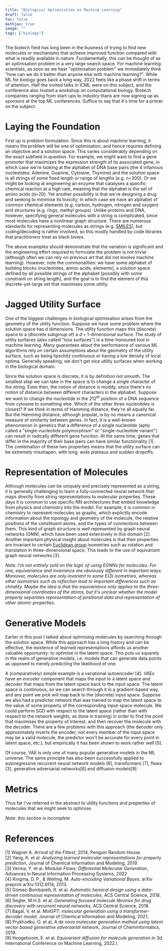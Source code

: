 ```yaml
---
title: "Biological Optimisation as Machine Learning"
draft: false
toc: false
mathjax: true
image: ""
tags: ["biology"]
---
```



The biotech field has long been in the business of trying to find new molecules or mechanisms that achieve improved function compared with what is readily available in nature. Fundamentally, this can be thought of as an optimisation problem in a very large search space. For machine learning scientists, as soon as we hear "optimisation problem" we immediately think "how can we do it better than anyone else with machine learning?". While ML for biology goes back a long way, 2022 feels like a phase shift in terms of attention. Half the invited talks in ICML were on this subject, and the conference also hosted a workshop on computational biology. Biotech companies ranging from start-ups to industry titans are now signing up as sponsors at the top ML conferences. Suffice to say that it's time for a primer on the subject.

# Laying the Foundation

First up is problem formulation. Since this is about machine learning, it means the problem will be one of optimisation, and hence requires defining an objective and a solution space. This varies considerably depending on the exact subfield in question. For example, we might want to find a gene promoter that maximizes the expression strength of its associated gene, in which case we're looking at the alphabet of DNA base pairs (the 4 infamous nucleotides: Adenine, Guanine, Cytosine, Thymine) and the solution space is all strings of some fixed length or range of lengths (e.g. n=300). Or we might be looking at engineering an enzyme that catalyses a specific chemical reaction at a high rate, meaning that the alphabet is the set of amino acids (d=20). Yet another possibility is that we're designing a drug and seeking to minimise its toxicity, in which case we have an alphabet of common chemical elements (e.g. carbon, hydrogen, nitrogen and oxygen) and structures (e.g. rings, methyl groups). Unlike proteins and DNA, however, specifying general molecules with a string is complicated, since most molecules have a nonlinear graph structure. There are numerous standards for representing molecules as strings (e.g. [SMILES](https://en.wikipedia.org/wiki/Simplified_molecular-input_line-entry_system)), but coding/decoding is rather involved, so this mostly handled by code libraries that practitioners treat as black boxes.

The above examples should demonstrate that the variation is significant and the engineering effort required to formulate the problem is not trivial (although often we can rely on previous art that did not involve machine learning). However, note the commonalities: we have some alphabet of building blocks (nucleotides, amino acids, elements), a solution space defined by all possible strings of the alphabet (possibly with some constraint on string length), and the goal is to find the element of this discrete-yet-large set that maximises some utility.

# Jagged Utility Surface

One of the biggest challenges in biological optimisation arises from the geometry of the utility function. Suppose we have some problem where the solution space has $d$ dimensions. The utility function maps this (discrete) space to a (discrete subgroup of) a $d+1$-dimensional surface. The study of utility surfaces (also called "loss surfaces") is a time-honoured tool in machine learning. Many guarantees about the performance of various ML algorithms rely on certain assumptions about the geometry of the utility surface, such as being lipschitz continuous or having a low density of local optima. Generally speaking, we don't get nice utility surfaces when working in the biological domain.

Since the solution space is discrete, it is by definition not smooth. The smallest step we can take in the space is to change a single character of the string. Even then, the notion of distance is muddy, since there's no notion of distance between different characters in the alphabet. Suppose we want to change the nucleotide in the $212^{th}$ position of a DNA sequence from cytosine to something else. Which of the other three nucleotides is closest? If we think in terms of Hamming distance, they're all equally far. But the Hamming distance, although popular, is by no means a canonical measure of similarity between genes. In fact, it is a well-known phenomenon in genetics that a difference of a single nucleotide (aptly called a "single-nucleotide polymorphism" or "single-nucleotide variant") can result in radically different gene function. At the same time, genes that differ in the majority of their base pairs can have similar functionality [1]. The combination of these two properties means that the utility surface can be extremely misshapen, with long, wide plateaus and sudden dropoffs.

# Representation of Molecules

Although molecules *can* be uniquely and precisely represented as a string, it is generally challenging to learn a fully-connected neural network that maps directly from string representations to molecular properties. These days it is common to use specific NN architectures that embed knowledge from physics and chemistry into the model. For example, it is common in chemistry to represent molecules as graphs, which explicitly encode information about the topology and geometry of the molecule, the relative positions of the constituent atoms, and the types of connections between them. This kind of graph structure is well represented by graph neural networks (GNN), which have been used extensively in this domain [2]. Another important physical insight about molecules is that their properties are invariant to certain [Euclidean group](https://en.wikipedia.org/wiki/Euclidean_group) isometries such as rotation and translation in three-dimensional space. This leads to the use of equivariant graph neural networks [3]. 

*Note: I'm not entirely sold on the logic of using EGNNs for molecules. For one, equivariance and invariance are obviously different in important ways. Moreover, molecules are only invariant to some E(3) isometries, whereas other isometries such as reflection lead to important differences such as chirality. Maybe the idea is that the equivariance only applies to the three-dimensional coordinates of the atoms, but it's unclear whether the model properly separates representation of positional data and representation of other atomic properties.*

# Generative Models

Earlier in this post I talked about optimising molecules by searching through the solution space. While this approach has a long history and can be effective, the existence of learned representations affords us another valuable opportunity: to optimise in the latent space. This puts us squarely in the realm of generative models, i.e. models that can generate data points as opposed to merely predicting the likelihood of one.

A (comparatively) simple example is a variational autoencoder [4]. VAEs have an *encoder* component that maps the input to a latent space and *decoder* that maps from the latent space back to the input space. The latent space is continuous, so we can search through it in a gradient-based way, and any point we pick will map back to the (discrete) input space. Suppose we also had a predictor network that was trained to map the latent space to the value of some property of the corresponding input-space molecule. We could perform SGD with respect to the latent space (rather than with respect to the network weights, as done in training) in order to find the point that maximises the property of interest, and then recover the molecule with the decoder. There are a few problems with this approach (the decoder only approximately inverts the encoder, not every member of the input space may be a valid molecule, the predictor won't be accurate for every point in latent space, etc.), but empirically it has been shown to work rather well [5].

Of course, VAE is only one of many popular generative models in the ML universe. The same principle has also been successfully applied to autoregressive recurrent neural network models [6], transformers [7], flows [3], generative adversarial networks[8] and diffusion models[9].

# Metrics

Thus far I've referred in the abstract to utility functions and properties of molecules that we might seek to optimise.

*Note: this section is incomplete*


# References

[1] Wagner A. *Arrival of the Fittest*, 2014, Penguin Random House.\
[2] Yang, K. et al. *Analyzing learned molecular representations for property prediction*, Journal of Chemical Information and Modeling, 2019.\
[3] Verma, Y. et al. *Modular Flows: Differential Molecular Generation*, Advances in Neural Information Processing Systems, 2022\
[4] Kingma, D. P., & Welling, M. *Auto-encoding Variational Bayes*. arXiv preprint arXiv:1312.6114, 2013.\
[5] Gómez-Bombarelli, R. et al. *Automatic hemical design using a data-driven continuous representation of molecules*, ACS Central Science, 2018.\
[6] Segler, M.H.S. et al. *Generating focused molecule libraries for drug discovery with recurrent neural networks*, ACS Central Science, 2018.\
[7] Bagal, V. et al. *MolGPT: molecular generation using a transformer-decoder model*, Journal of Chemical Information and Modeling, 2021.\
[8] Prykhodko, O. et al, *A de novo molecular generation method using latent vector based generative adversarial network*, Journal of Cheminformatics, 2019.\
[9] Hoogeboom, E. et al. *Equivariant diffusion for molecule generation in 3d*, International Conference on Machine Learning, 2022.\

